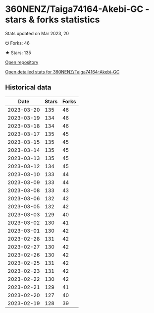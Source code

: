 # 360NENZ/Taiga74164-Akebi-GC - stars & forks statistics

Stats updated on Mar 2023, 20

☋ Forks: 46

★ Stars: 135

[Open repository](https://github.com/360NENZ/Taiga74164-Akebi-GC)

[Open detailed stats for 360NENZ/Taiga74164-Akebi-GC](https://reviewgithub.com/rep/360NENZ/Taiga74164-Akebi-GC)

## Historical data
| Date | Stars | Forks |
|------|-------|-------|
| 2023-03-20 | 135 | 46 | 
| 2023-03-19 | 134 | 46 | 
| 2023-03-18 | 134 | 46 | 
| 2023-03-17 | 135 | 45 | 
| 2023-03-15 | 135 | 45 | 
| 2023-03-14 | 135 | 45 | 
| 2023-03-13 | 135 | 45 | 
| 2023-03-12 | 134 | 45 | 
| 2023-03-10 | 133 | 44 | 
| 2023-03-09 | 133 | 44 | 
| 2023-03-08 | 133 | 43 | 
| 2023-03-06 | 132 | 42 | 
| 2023-03-05 | 132 | 42 | 
| 2023-03-03 | 129 | 40 | 
| 2023-03-02 | 130 | 41 | 
| 2023-03-01 | 130 | 42 | 
| 2023-02-28 | 131 | 42 | 
| 2023-02-27 | 130 | 42 | 
| 2023-02-26 | 130 | 42 | 
| 2023-02-25 | 131 | 42 | 
| 2023-02-23 | 131 | 42 | 
| 2023-02-22 | 130 | 42 | 
| 2023-02-21 | 129 | 41 | 
| 2023-02-20 | 127 | 40 | 
| 2023-02-19 | 128 | 39 | 

